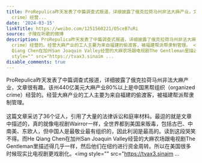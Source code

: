 ```yaml
---
title: ProRepulica昨天发表了中篇调查式报道，详细披露了俄克拉荷马州非法大麻产业，文章很有趣。该州440亿美元大麻产业80%以上是中国黑帮组织（organized
  crime）经营...
date: '2024-03-15'
linkTitle: https://weibo.com/1251560221/O5ceB7uRi
source: 子陵在听歌的微博
description: ProRepulica昨天发表了中篇调查式报道，详细披露了俄克拉荷马州非法大麻产业，文章很有趣。该州440亿美元大麻产业80%以上是中国黑帮组织（organized
  crime）经营的。经营大麻产业的工人主要为来自福建的偷渡客，被福建帮派帮隶制管理。 <br><br>这篇文章采访了36个证人，引用了大量的法律诉讼和庭审材料。最逗的就是文章中描述的，真的就像电视剧Wairror一样，全世界都到美国来贩毒，包括古巴、中南美、东欧人，但中国人是最敬业最有组织的，因此利润是最高的。读到这段哭笑不得。而He
  Qiang Chen在加州San Joaquin Valley经营的大麻农场跟电视剧The Gentleman里描述得几乎一样，然后他们在纽约进行资金周转。所以在美国很多时候现实比电视剧更戏剧化。<img
  style="" src="https://tvax3.sinaim ...
disable_comments: true
---
```

ProRepulica昨天发表了中篇调查式报道，详细披露了俄克拉荷马州非法大麻产业，文章很有趣。该州440亿美元大麻产业80%以上是中国黑帮组织（organized crime）经营的。经营大麻产业的工人主要为来自福建的偷渡客，被福建帮派帮隶制管理。 <br><br>这篇文章采访了36个证人，引用了大量的法律诉讼和庭审材料。最逗的就是文章中描述的，真的就像电视剧Wairror一样，全世界都到美国来贩毒，包括古巴、中南美、东欧人，但中国人是最敬业最有组织的，因此利润是最高的。读到这段哭笑不得。而He Qiang Chen在加州San Joaquin Valley经营的大麻农场跟电视剧The Gentleman里描述得几乎一样，然后他们在纽约进行资金周转。所以在美国很多时候现实比电视剧更戏剧化。<img style="" src="https://tvax3.sinaim ...